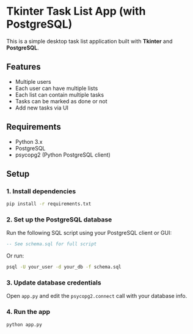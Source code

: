 # Tkinter Task List App (with PostgreSQL)

This is a simple desktop task list application built with **Tkinter** and **PostgreSQL**.

## Features

- Multiple users
- Each user can have multiple lists
- Each list can contain multiple tasks
- Tasks can be marked as done or not
- Add new tasks via UI

## Requirements

- Python 3.x
- PostgreSQL
- psycopg2 (Python PostgreSQL client)

## Setup

### 1. Install dependencies

```bash
pip install -r requirements.txt
```

### 2. Set up the PostgreSQL database

Run the following SQL script using your PostgreSQL client or GUI:

```sql
-- See schema.sql for full script
```

Or run:

```bash
psql -U your_user -d your_db -f schema.sql
```

### 3. Update database credentials

Open `app.py` and edit the `psycopg2.connect` call with your database info.

### 4. Run the app

```bash
python app.py
```

